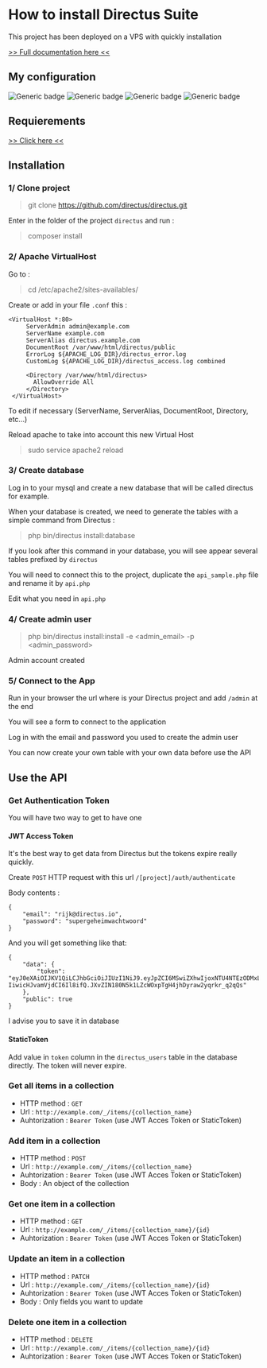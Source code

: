 # How to install Directus Suite

This project has been deployed on a VPS with quickly installation

[>> Full documentation here <<](https://docs.directus.io/getting-started/introduction.html)

## My configuration

![Generic badge](https://img.shields.io/badge/UBUNTU-18.04.1_LTS-ORANGE.svg) ![Generic badge](https://img.shields.io/badge/PHP-7.2-BLUE.svg) ![Generic badge](https://img.shields.io/badge/APACHE-2.4-RED.svg) ![Generic badge](https://img.shields.io/badge/MYSQL-5.7-LIGHTGREY.svg)

## Requierements

[>> Click here <<](https://docs.directus.io/getting-started/installation.html#requirements)

## Installation

### 1/ Clone project

> git clone https://github.com/directus/directus.git

Enter in the folder of the project `directus` and run :

> composer install
### 2/ Apache VirtualHost

Go to :

> cd /etc/apache2/sites-availables/

Create or add in your file ``.conf`` this :
```
<VirtualHost *:80>
     ServerAdmin admin@example.com
     ServerName example.com
     ServerAlias directus.example.com
     DocumentRoot /var/www/html/directus/public
     ErrorLog ${APACHE_LOG_DIR}/directus_error.log
     CustomLog ${APACHE_LOG_DIR}/directus_access.log combined
 
     <Directory /var/www/html/directus>
       AllowOverride All
     </Directory>
 </VirtualHost>
 ```
To edit if necessary (ServerName, ServerAlias, DocumentRoot, Directory, etc...)

Reload apache to take into account this new Virtual Host

> sudo service apache2 reload

### 3/ Create database

Log in to your mysql and create a new database that will be called directus for example.

When your database is created, we need to generate the tables with a simple command from Directus :

> php bin/directus install:database

If you look after this command in your database, you will see appear several tables prefixed by ``directus``

You will need to connect this to the project, duplicate the ``api_sample.php`` file and rename it by ``api.php``

Edit what you need in ``api.php``

### 4/ Create admin user

> php bin/directus install:install -e <admin_email> -p <admin_password>

Admin account created

### 5/ Connect to the App

Run in your browser the url where is your Directus project and add ``/admin`` at the end

You will see a form to connect to the application

Log in with the email and password you used to create the admin user

You can now create your own table with your own data before use the API

## Use the API

### Get Authentication Token 

You will have two way to get to have one

#### JWT Access Token

It's the best way to get data from Directus but the tokens expire really quickly.

Create `POST` HTTP request with this url `/[project]/auth/authenticate` 

Body contents :

```Body
{
    "email": "rijk@directus.io",
    "password": "supergeheimwachtwoord"
}
```

And you will get something like that:

```
{
    "data": {
        "token": "eyJ0eXAiOIJKV1QiLCJhbGciOiJIUzI1NiJ9.eyJpZCI6MSwiZXhwIjoxNTU4NTEzODMxLCJ0eXBlIjoiZYXWV0aCIsImtleSI6Ijx0eXBlLWEtcHVibGljLWF1dGhlbnRpY2F0aW9uLWtleS1zdHJpbmc-IiwicHJvamVjdCI6Il8ifQ.JXvZIN180N5k1LZcWOxpTgH4jhDyraw2yqrkr_q2qQs"
    },
    "public": true
}
```

I advise you to save it in database

#### StaticToken

Add value in ``token`` column in the ``directus_users`` table in the database directly. The token will never expire.

### Get all items in a collection

+ HTTP method : ``GET``
+ Url : ``http://example.com/_/items/{collection_name}``
+ Auhtorization : ``Bearer Token`` (use JWT Acces Token or StaticToken)

### Add item in a collection

+ HTTP method : ``POST``
+ Url : ``http://example.com/_/items/{collection_name}``
+ Auhtorization : ``Bearer Token`` (use JWT Acces Token or StaticToken)
+ Body : An object of the collection

### Get one item in a collection

+ HTTP method : ``GET``
+ Url : ``http://example.com/_/items/{collection_name}/{id}``
+ Auhtorization : ``Bearer Token`` (use JWT Acces Token or StaticToken)

### Update an item in a collection

+ HTTP method : ``PATCH``
+ Url : ``http://example.com/_/items/{collection_name}/{id}``
+ Auhtorization : ``Bearer Token`` (use JWT Acces Token or StaticToken)
+ Body : Only fields you want to update

### Delete one item in a collection

+ HTTP method : ``DELETE``
+ Url : ``http://example.com/_/items/{collection_name}/{id}``
+ Auhtorization : ``Bearer Token`` (use JWT Acces Token or StaticToken)

